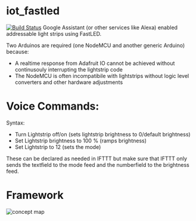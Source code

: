 # iot_fastled
[![Build Status](https://travis-ci.org/dgorbunov/iot_fastled.svg?branch=master)](https://travis-ci.org/dgorbunov/iot_fastled)
Google Assistant (or other services like Alexa) enabled addressable light strips using FastLED. 

Two Arduinos are required (one NodeMCU and another generic Arduino) because:
- A realtime response from Adafruit IO cannot be achieved without continusouly interrupting the lightstrip code
- The NodeMCU is often incompatibile with lightstrips without logic level converters and other hardware adjustments

# Voice Commands:
Syntax:
- Turn Lightstrip off/on (sets lightstrip brightness to 0/default brightness)
- Set Lightstrip brightness to 100 % (ramps brightness)
- Set Lightstrip to 12 (sets the mode)

These can be declared as needed in IFTTT but make sure that IFTTT only sends the textfield to the mode feed and the numberfield to the brightness feed.
# Framework
![concept map](https://github.com/dgorbunov/iot_fastled/blob/master/ConceptMap.PNG)
